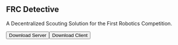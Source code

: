 ## FRC Detective

A Decentralized Scouting Solution for the First Robotics Competition. 

<link rel="stylesheet" href="https://cdnjs.cloudflare.com/ajax/libs/font-awesome/4.7.0/css/font-awesome.min.css">

<button class="btn"><i class="fa fa-download"></i> Download Server</button><button class="btn"><i class="fa fa-download"></i> Download Client</button>